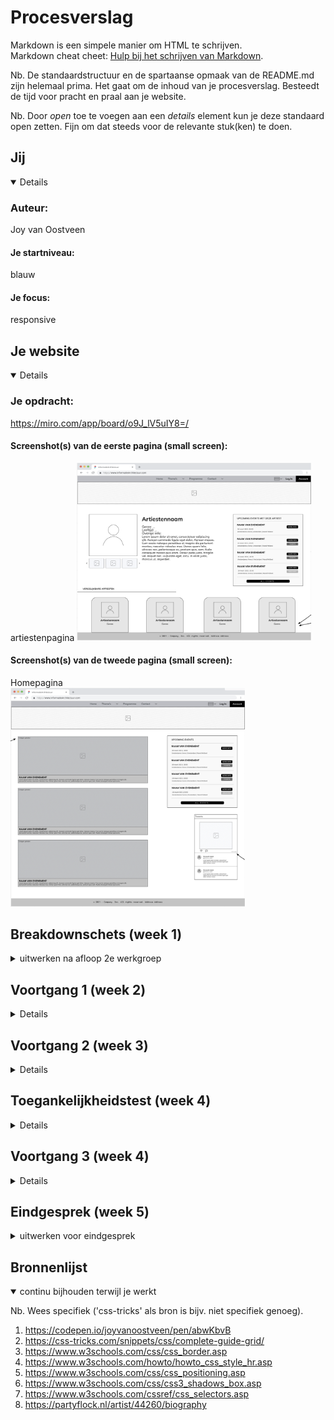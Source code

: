 # Procesverslag
Markdown is een simpele manier om HTML te schrijven.  
Markdown cheat cheet: [Hulp bij het schrijven van Markdown](https://github.com/adam-p/markdown-here/wiki/Markdown-Cheatsheet).

Nb. De standaardstructuur en de spartaanse opmaak van de README.md zijn helemaal prima. Het gaat om de inhoud van je procesverslag. Besteedt de tijd voor pracht en praal aan je website.

Nb. Door *open* toe te voegen aan een *details* element kun je deze standaard open zetten. Fijn om dat steeds voor de relevante stuk(ken) te doen.





## Jij

<details open>

### Auteur:
Joy van Oostveen

#### Je startniveau:
blauw

#### Je focus:
responsive
 
</details>





## Je website

<details open>

### Je opdracht:
https://miro.com/app/board/o9J_lV5uIY8=/

#### Screenshot(s) van de eerste pagina (small screen): 
artiestenpagina
<img src="images/artiestenpagina.png" width="375px" alt="artiesten pagina"> 


#### Screenshot(s) van de tweede pagina (small screen):
Homepagina  
<img src="images/homepagina.png" width="375px" alt="home pagina"> 

 
</details>





## Breakdownschets (week 1)

<details>
<summary>uitwerken na afloop 2e werkgroep</summary>

### de hele pagina 1: 
<img src="images/mobiel_formaat_1.jpg" width="375px" alt="mobiel voor breakdown scherm 1">

<img src="images/web_formaat_1.jpg" width="750px" alt="web met breakdown scherm 1">

### de hele pagina 2:
<img src="images/mobiel_formaat_2.jpg" width="375px" alt="mobiel voor breakdown scherm 2">

<img src="images/web_formaat_2.jpg" width="750px" alt="web met breakdown scherm 2">

### dynamisch deel upcoming events: 
Versie op mobiel (pagina 1)

<img src="images/mobiel_formaat_1.jpg" width="375px" alt="upcoming events nog niet geklikt">
<img src="images/mobiel_met_upcoming_events_1.jpg" width="375px" alt="upcoming events komt binnen">

versie op web (pagina 1)

<img src="images/web_formaat_1.jpg" width="750px" alt="upcoming events nog niet geklikt">
<img src="images/web_formaat _met_upcoming_events_1.jpg" width="750px" alt="upcoming events komt binnen">

### Nog een dynamisch deel vergelijkbare artiesten: 
<img src="images/web_formaat_2.jpg" width="750px" alt="upcoming events nog niet met hover">
<img src="images/web_formaat_rotate_img_2.jpg" width="750px" alt="upcoming events wanneer je hovert">

</details>





## Voortgang 1 (week 2)

<details>

### Stand van zaken
Ik had eigenlijk veel te laat pas door dat we al begonnen moesten zijn met de website coderen, dus liep ik hier vrij ver mee achter. Uiteindelijk toch nog snel een heel stuk html in elkaar kunnen zetten met een mini beetje styling in de CSS. Op die manier had ik wel al een opzetje, maar daar hield het ook wel bij op. Doordat ik mijn site van IA ongeveer na ga maken heb ik ook nog geen mobiele voorbeeldversie, dus die moet ik zelf bedenken door middel van de breakdown schetsen.(heb geen screenshots van de site hoe het er op dit moment uit zag).

### Verslag van meeting
hier na afloop snel de uitkomsten van de meeting vastleggen

- er mist nog een nav bij mijn menu
- probeer meer comments te plaatsen, het zijn er nu te weinig.
- zorg dat je voor volgende les een stuk verder bent!

</details>





## Voortgang 2 (week 3)

<details>

### Stand van zaken
hier dit ging goed & dit was lastig (neem ook screenshots op van delen van je website en code)
<img src="images/code-versie1.png" width="375px" alt="code versie 1">

<img src="images/bovenkant-versie1-telefoon.png" width="375px" alt="telefoon versie 1">
<img src="images/onderkant-versie1-telefoon.png" width="375px" alt="telefoon versie 1">

<img src="images/bovenkant-versie1.png" width="750px" alt="web versie 1">

<img src="images/onderkant-versie1.png" width="750px" alt="web versie 1">

### Verslag van meeting
hier na afloop snel de uitkomsten van de meeting vastleggen

- sections met daarin articles maken.
- font kiezen.
- uren maken!
- responsive maken.

</details>





## Toegankelijkheidstest (week 4)

<details>

### Bevindingen
Lijst met je bevindingen die in de test naar voren kwamen:
1. Weinig buttons op de site.
2. Alles kan voorgelezen worden door een screenreader.
3. De states zijn nog niet allemaal netjes uitgewerkt.

#### Titel eerste bevinding
Hier korte omschrijving (met indien nodig een afbeelding)

Hier een omschrijving van hoe het opgelost kan worden (met indien nodig een afbeelding)


#### Titel tweede bevinding. 
Hier korte omschrijving (met indien nodig een afbeelding)

Hier een omschrijving van hoe het opgelost kan worden (met indien nodig een afbeelding)


#### Titel volgende bevinding. 
Hier korte omschrijving (met indien nodig een afbeelding)

Hier een omschrijving van hoe het opgelost kan worden (met indien nodig een afbeelding)


#### Titel nog een bevinding. 
Hier korte omschrijving (met indien nodig een afbeelding)

Hier een omschrijving van hoe het opgelost kan worden (met indien nodig een afbeelding)

</details>





## Voortgang 3 (week 4)

<details>

### Stand van zaken
Mijn html is erg netjes, behalve dat er meerdere Id's gebruikt worden en dat mag niet. <img src="images/id.png" width="375px" alt="je ziet dat voor javascript getElementById gebruikt wordt">
De css ziet er goed uit, maar wel voor zorgen dat er meer comments komen en ook nog wat meer geordend. Overigens gebruik ik !important, maar dat is geen nette manier van code, dus dat moet nog specifieker aangeroepen worden. <img src="images/important.png" width="375px" alt="je ziet dat !important gebruikt wordt om bepaalde delen te overschrijven">

### Verslag van meeting
hier na afloop snel de uitkomsten van de meeting vastleggen

1. Id's weghalen, die mogen niet.
2. !important is geen nette vormgevingscode, dus oplossen door specifiek aan te spreken.
3. Css netjes ordenen, mag zoals voor mij overzichtelijk is, maar wel net.
4. Responsive maken, voor nu nog niet volledig genoeg, dus goed mee aan de slag.
5. De fout van audio (mouseover, mouseout)) is niet echt op te lossen zonder javascript in html te zetten, wat geen nette code is, dus het is voor nu niet erg.

</details>





## Eindgesprek (week 5)

<details>
<summary>uitwerken voor eindgesprek</summary>

### Stand van zaken
hier dit ging goed & dit was lastig (neem ook screenshots op van delen van je website en code)

### Screenshot(s)

hier screenshot(s) van je eindresultaat

</details>





## Bronnenlijst

<details open>
<summary>continu bijhouden terwijl je werkt</summary>

Nb. Wees specifiek ('css-tricks' als bron is bijv. niet specifiek genoeg).

1. https://codepen.io/joyvanoostveen/pen/abwKbvB
2. https://css-tricks.com/snippets/css/complete-guide-grid/
3. https://www.w3schools.com/css/css_border.asp
4. https://www.w3schools.com/howto/howto_css_style_hr.asp
5. https://www.w3schools.com/css/css_positioning.asp
6. https://www.w3schools.com/css/css3_shadows_box.asp
7. https://www.w3schools.com/cssref/css_selectors.asp
8. https://partyflock.nl/artist/44260/biography